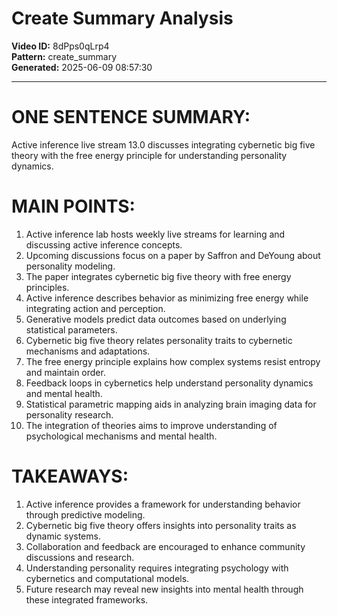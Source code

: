 # Create Summary Analysis

**Video ID:** 8dPps0qLrp4  
**Pattern:** create_summary  
**Generated:** 2025-06-09 08:57:30  

---

# ONE SENTENCE SUMMARY:
Active inference live stream 13.0 discusses integrating cybernetic big five theory with the free energy principle for understanding personality dynamics.

# MAIN POINTS:
1. Active inference lab hosts weekly live streams for learning and discussing active inference concepts.
2. Upcoming discussions focus on a paper by Saffron and DeYoung about personality modeling.
3. The paper integrates cybernetic big five theory with free energy principles.
4. Active inference describes behavior as minimizing free energy while integrating action and perception.
5. Generative models predict data outcomes based on underlying statistical parameters.
6. Cybernetic big five theory relates personality traits to cybernetic mechanisms and adaptations.
7. The free energy principle explains how complex systems resist entropy and maintain order.
8. Feedback loops in cybernetics help understand personality dynamics and mental health.
9. Statistical parametric mapping aids in analyzing brain imaging data for personality research.
10. The integration of theories aims to improve understanding of psychological mechanisms and mental health.

# TAKEAWAYS:
1. Active inference provides a framework for understanding behavior through predictive modeling.
2. Cybernetic big five theory offers insights into personality traits as dynamic systems.
3. Collaboration and feedback are encouraged to enhance community discussions and research.
4. Understanding personality requires integrating psychology with cybernetics and computational models.
5. Future research may reveal new insights into mental health through these integrated frameworks.